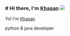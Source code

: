 ### # Hi there, I'm [Khasan](https://daniilshat.ru/) ![](https://github.com/blackcater/blackcater/raw/main/images/Hi.gif)

Yo! I'm [Khasan](https://daniilshat.ru/) 

python & java developer 


<!--
**tomatoCoderq/tomatocoderq** is a ✨ _special_ ✨ repository because its `README.md` (this file) appears on your GitHub profile.

Here are some ideas to get you started:

- 🔭 I’m currently working on ...
- 🌱 I’m currently learning ...
- 👯 I’m looking to collaborate on ...
- 🤔 I’m looking for help with ...
- 💬 Ask me about ...
- 📫 How to reach me: ...
- 😄 Pronouns: ...
- ⚡ Fun fact: ...
-->
